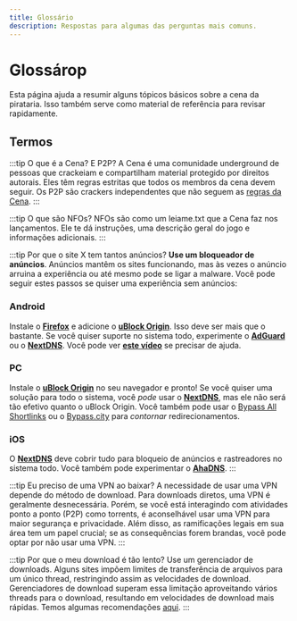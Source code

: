 ```yaml
---
title: Glossário
description: Respostas para algumas das perguntas mais comuns.
---
```


# Glossárop

Esta página ajuda a resumir alguns tópicos básicos sobre a cena da pirataria. Isso também serve como
material de referência para revisar rapidamente.

## Termos

:::tip O que é a Cena? E P2P?
A Cena é uma comunidade underground de pessoas que crackeiam e
compartilham material protegido por direitos autorais. Eles têm regras estritas que todos os membros
da cena devem seguir. Os P2P são crackers independentes que não seguem as [regras da Cena](https://scenerules.org).
:::

:::tip O que são NFOs?
NFOs são como um leiame.txt que a Cena faz nos lançamentos. Ele te dá
instruções, uma descrição geral do jogo e informações adicionais.
:::

:::tip Por que o site X tem tantos anúncios?
**Use um bloqueador de anúncios**. Anúncios mantêm os
sites funcionando, mas às vezes o anúncio arruina a experiência ou até mesmo pode se ligar a malware.
Você pode seguir estes passos se quiser uma experiência sem anúncios:

### Android

Instale o [**Firefox**](https://play.google.com/store/apps/details?id=org.mozilla.firefox) e
adicione o [**uBlock Origin**](https://addons.mozilla.org/android/addon/ublock-origin). Isso deve
ser mais que o bastante. Se você quiser suporte no sistema todo, experimente o
[**AdGuard**](https://adguard.com/adguard-android/overview.html) ou o
[**NextDNS**](https://nextdns.io). Você pode ver [**este vídeo**](https://youtu.be/WUG57ynLb8I) se
precisar de ajuda.

### PC

Instale o [**uBlock Origin**](https://ublockorigin.com) no seu navegador e pronto! Se você quiser
uma solução para todo o sistema, você _pode_ usar o [**NextDNS**](https://nextdns.io), mas ele não
será tão efetivo quanto o uBlock Origin. Você também pode usar o
[Bypass All Shortlinks](https://codeberg.org/Amm0ni4/bypass-all-shortlinks-debloated) ou
o [Bypass.city](https://bypass.city) para _contornar_ redirecionamentos.

### iOS

O [**NextDNS**](https://nextdns.io) deve cobrir tudo para bloqueio de anúncios e rastreadores no sistema todo. Você
também pode experimentar o [**AhaDNS**](https://ahadns.com).
:::

:::tip Eu preciso de uma VPN ao baixar?
A necessidade de usar uma VPN depende do método de download. Para downloads diretos, uma VPN é geralmente desnecessária.
Porém, se você está interagindo com atividades ponto a ponto (P2P) como torrents, é aconselhável usar uma VPN para maior
segurança e privacidade. Além disso, as ramificações legais em sua área tem um papel crucial; se as consequências forem
brandas, vocẽ pode optar por não usar uma VPN.
:::

:::tip Por que o meu download é tão lento?
Use um gerenciador de downloads. Alguns sites impõem
limites de transferência de arquivos para um único thread, restringindo assim as velocidades de
download. Gerenciadores de download superam essa limitação aproveitando vários threads para o
download, resultando em velocidades de download mais rápidas. Temos algumas recomendações
[aqui](/software#gerenciadores-de-downloads).
:::
